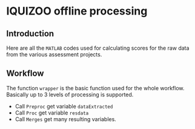 # IQUIZOO offline processing

## Introduction

Here are all the `MATLAB` codes used for calculating scores for the raw data from
the various assessment projects.

## Workflow

The function `wrapper` is the basic function used for the whole workflow. Basically
up to 3 levels of processing is supported.

* Call `Preproc` get variable `dataExtracted`
* Call `Proc` get variable `resdata`
* Call `Merges` get many resulting variables.
